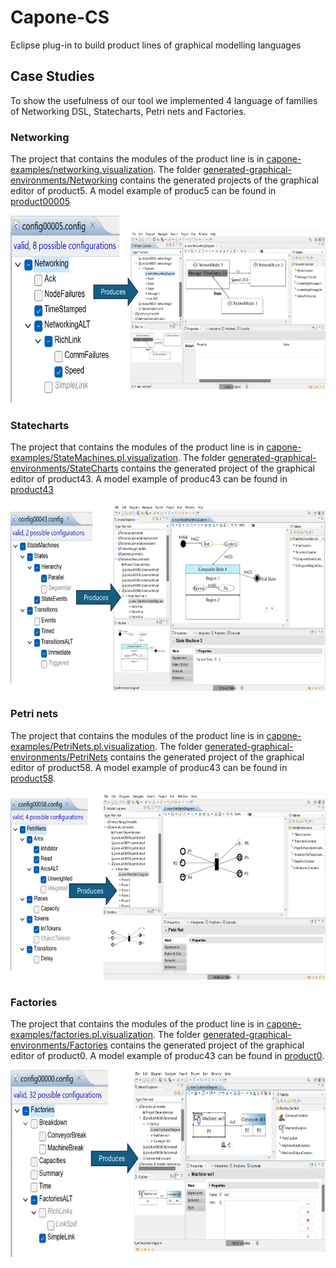 # Capone-CS
Eclipse plug-in to build product lines of graphical modelling languages

## Case Studies

To show the usefulness of our tool we implemented 4 language of families of Networking DSL, Statecharts, Petri nets and Factories.

### Networking

The project that contains the modules of the product line is in [capone-examples/networking.visualization](https://github.com/antoniogarmendia/capone-graphical-pl/tree/main/capone-examples/networking.visualization). The folder [generated-graphical-environments/Networking](https://github.com/antoniogarmendia/capone-graphical-pl/tree/main/generated-graphical-environments/Networking) contains the generated projects of the
graphical editor of product5. A model example of produc5 can be found in [product00005](https://github.com/antoniogarmendia/capone-graphical-pl/blob/main/example-of-models/Networking/networking.pl.models/product00005.networkingpl)

<img src="https://github.com/antoniogarmendia/capone-graphical-pl/blob/main/images/networking-product5.png?raw=true" width="600" height="300" alt= "Example of a Networking Configuration" />

### Statecharts

The project that contains the modules of the product line is in [capone-examples/StateMachines.pl.visualization](https://github.com/antoniogarmendia/capone-graphical-pl/tree/main/capone-examples/StateMachines.pl.visualization). The folder [generated-graphical-environments/StateCharts](https://github.com/antoniogarmendia/capone-graphical-pl/tree/main/generated-graphical-environments/StateCharts) contains the generated project of the graphical editor of product43. A model example of produc43 can be found in [product43](https://github.com/antoniogarmendia/capone-graphical-pl/blob/main/example-of-models/StateCharts/statemachines.pl.models/product00043.statemachinepl)

<img src="https://github.com/antoniogarmendia/capone-graphical-pl/blob/main/images/statecharts-product43.png?raw=true" width="600" height="300" alt= "Example of a StateChart Configuration" />

### Petri nets

The project that contains the modules of the product line is in [capone-examples/PetriNets.pl.visualization](https://github.com/antoniogarmendia/capone-graphical-pl/tree/main/capone-examples/PetriNets.pl.visualization). The folder [generated-graphical-environments/PetriNets](https://github.com/antoniogarmendia/capone-graphical-pl/tree/main/generated-graphical-environments/PetriNets) contains the generated project of the graphical editor of product58.  A model example of produc43 can be found in [product58](https://github.com/antoniogarmendia/capone-graphical-pl/blob/main/example-of-models/PetriNets/petrinets.pl.models/product00058.petrinetspl).

<img src="https://github.com/antoniogarmendia/capone-graphical-pl/blob/main/images/petrinets-product58.png?raw=true" width="600" height="300" alt= "Example of a Petrinet Configuration" />

### Factories

The project that contains the modules of the product line is in [capone-examples/factories.pl.visualization](https://github.com/antoniogarmendia/capone-graphical-pl/tree/main/capone-examples/factories.pl.visualization). The folder [generated-graphical-environments/Factories](https://github.com/antoniogarmendia/capone-graphical-pl/tree/main/generated-graphical-environments/Factories) contains the generated project of the graphical editor of product0.  A model example of produc43 can be found in [product0](https://github.com/antoniogarmendia/capone-graphical-pl/blob/main/example-of-models/Factories/factories.pl.models/product00000.factoriespl).

<img src="https://github.com/antoniogarmendia/capone-graphical-pl/blob/main/images/factories-product0.png?raw=true" width="600" height="300" alt= "Example of a Factory Configuration" />